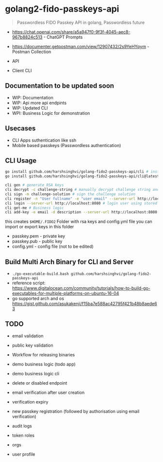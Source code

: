 # golang2-fido-passkeys-api

> Passwordless FIDO Passkey API in golang, Passwordless future

- <https://chat.openai.com/share/a5a947f0-9f3f-4045-aec8-967b8824c513> - ChatGPT Prompts
- <https://documenter.getpostman.com/view/12907432/2s9YeHYpym> - Postman Collection

- API
- Client CLI

## Documentation to be updated soon

- WIP: Documentation
- WIP: Api more api endpints
- WIP: Updated CLI
- WPI: Business Logic for demonstration

## Usecases

- CLI Apps suthentication like ssh
- Mobile based passkeys (Passwordless authentication)

## CLI Usage

```bash
go install github.com/harshsinghvi/golang-fido2-passkeys-api/cli # install locally after cloning
go install github.com/harshsinghvi/golang-fido2-passkeys-api/cli@latest # install directly

cli gen # generate RSA keys
cli decrypt -c challenge-string # manually decrypt challenge string and solve manually too
cli sign -m challenge-solution # sign the challenge solution
cli register -n "User fullname" -e "user email" --server-url http://localhost:8080 # register user with previously generated rsa keys and verify challenge
cli login --server-url http://localhost:8080 # login user using stored keys
cli get-me # Business logic
cli add-key -e email -d description --server-url http://localhost:8080 # add key to user account
```

this creates `$HOME/.FIDO2` Folder with rsa keys and config.yml file
you can import or export keys in this folder

- passkey.pem - private key
- passkey.pub - public key
- config.yml -  config file (not to be edited)

## Build Multi Arch Binary for CLI and Server

- `./go-executable-build.bash github.com/harshsinghvi/golang-fido2-passkeys-api`
- reference script: <https://www.digitalocean.com/community/tutorials/how-to-build-go-executables-for-multiple-platforms-on-ubuntu-16-04>
- go supported arch and os <https://gist.github.com/asukakenji/f15ba7e588ac42795f421b48b8aede63>

## TODO

- email validation
- public key validation

- Workflow for releasing binaries
- demo business logic (todo app)
- demo business logic cli

- delete or disabled endpoint
- email verification after user creation
- verification expiry
- new passkey registration (followed by authorisation using email verification)
- audit logs
- token roles
- orgs
- user profile
